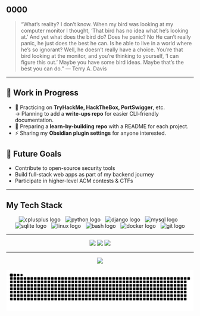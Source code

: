 0000
---
>“What’s reality? I don’t know. When my bird was looking at my computer monitor I thought,
>‘That bird has no idea what he’s looking at.’ And yet what does the bird do? Does he panic? No
>He can’t really panic, he just does the best he can. Is he able to live in a world where he’s so ignorant? Well, he doesn’t really have a choice.
>You’re that bird looking at the monitor, and you’re thinking to yourself, ‘I can figure this out.’
>Maybe you have some bird ideas. Maybe that’s the best you can do.”
― Terry A. Davis

---

## 🔨 Work in Progress
- 🔐 Practicing on **TryHackMe, HackTheBox, PortSwigger**, etc.  
  → Planning to add a **write-ups repo** for easier CLI-friendly documentation.  
- 📂 Preparing a **learn-by-building repo** with a README for each project.  
- ⚡ Sharing my **Obsidian plugin settings** for anyone interested.  

## 🎯 Future Goals
- Contribute to open-source security tools  
- Build full-stack web apps as part of my backend journey  
- Participate in higher-level ACM contests & CTFs

---

## My Tech Stack
<div align="center">
  <img src="https://cdn.simpleicons.org/c++/00599C" height="50" alt="cplusplus logo"  />
  <img width="5" />
  <img src="https://cdn.jsdelivr.net/gh/devicons/devicon/icons/python/python-original.svg" height="50" alt="python logo"  />
  <img width="5" />
  <img src="https://skillicons.dev/icons?i=django" height="50" alt="django logo"  />
  <img width="5" />
  <img src="https://cdn.jsdelivr.net/gh/devicons/devicon/icons/mysql/mysql-original.svg" height="50" alt="mysql logo"  />
  <img width="5" />
  <img src="https://cdn.simpleicons.org/sqlite/003B57" height="50" alt="sqlite logo"  />
  <img width="5" />
  <img src="https://cdn.jsdelivr.net/gh/devicons/devicon/icons/linux/linux-original.svg" height="50" alt="linux logo"  />
  <img width="5" />
  <img src="https://skillicons.dev/icons?i=bash" height="50" alt="bash logo"  />
  <img width="5" />
  <img src="https://cdn.simpleicons.org/docker/2496ED" height="50" alt="docker logo"  />
  <img width="5" />
  <img src="https://cdn.simpleicons.org/git/F05032" height="50" alt="git logo"  />
</div>

---

<div align="center">
  <img src="https://github-readme-stats.vercel.app/api?username=0xRudee&show_icons=true&theme=merko" height="150" />
  <img src="https://github-readme-stats.vercel.app/api/top-langs?username=0xRudee&layout=compact&theme=merko" height="150" />
  <img src="https://streak-stats.demolab.com?user=0xRudee&theme=merko" height="150" />
</div>

---

<div align="center">
  <img src="https://visitor-badge.laobi.icu/badge?page_id=0xRudee.0xRudee&left_color=darkviolet&right_color=limegreen&left_text=Views"  />
</div>

![snake gif](https://github.com/0xRudee/0xRudee/blob/output/github-contribution-grid-snake-dark.svg)
